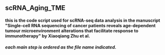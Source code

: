 ## scRNA_Aging_TME
#### this is the code script used for scRNA-seq data analysis in the manuscript "Single-cell RNA sequencing of cancer patients reveals age-dependent tumour microenvironment alterations that facilitate response to immunotherapy" by Xiaoqiang Zhu et al.

##### each main step is ordered as the file name indicated.
